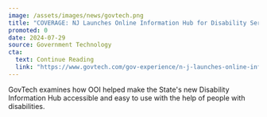 ```yaml
---
image: /assets/images/news/govtech.png
title: "COVERAGE: NJ Launches Online Information Hub for Disability Services"
promoted: 0
date: 2024-07-29
source: Government Technology
cta:
  text: Continue Reading
  link: "https://www.govtech.com/gov-experience/n-j-launches-online-information-hub-for-disability-services"
---
```


GovTech examines how OOI helped make the State's new Disability Information Hub accessible and easy to use with the help of people with disabilities. 
